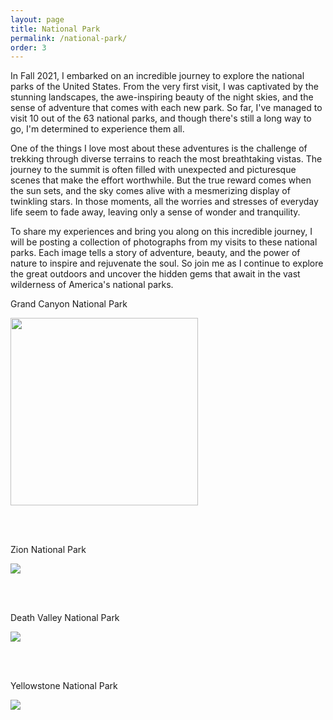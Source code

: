 ```yaml
---
layout: page
title: National Park
permalink: /national-park/
order: 3
---
```


In Fall 2021, I embarked on an incredible journey to explore the national parks of the United States. From the very first visit, I was captivated by the stunning landscapes, the awe-inspiring beauty of the night skies, and the sense of adventure that comes with each new park. So far, I've managed to visit 10 out of the 63 national parks, and though there's still a long way to go, I'm determined to experience them all.

One of the things I love most about these adventures is the challenge of trekking through diverse terrains to reach the most breathtaking vistas. The journey to the summit is often filled with unexpected and picturesque scenes that make the effort worthwhile. But the true reward comes when the sun sets, and the sky comes alive with a mesmerizing display of twinkling stars. In those moments, all the worries and stresses of everyday life seem to fade away, leaving only a sense of wonder and tranquility.

To share my experiences and bring you along on this incredible journey, I will be posting a collection of photographs from my visits to these national parks. Each image tells a story of adventure, beauty, and the power of nature to inspire and rejuvenate the soul. So join me as I continue to explore the great outdoors and uncover the hidden gems that await in the vast wilderness of America's national parks.

<style>
.squareImg {
  width: 300px;
  height: 300px;
  object-fit: cover;
}
</style>

<p style="text-align: center;">

<p>Grand Canyon National Park</p>
<img src="{{ site.url }}/assets/national-park/4.jpg" class="squareImg" />

<br /><br />

<p>Zion National Park</p>
<img src="{{ site.url }}/assets/national-park/3.jpg" />

<br /><br />

<p>Death Valley National Park</p>
<img src="{{ site.url }}/assets/national-park/2.jpg" />

<br /><br />

<p>Yellowstone National Park</p>
<img src="{{ site.url }}/assets/national-park/5.jpg" />

<br /><br />


<style>
.imgContainer{
    display:inline-block;
}
</style>

